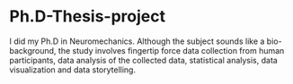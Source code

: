 # Ph.D-Thesis-project
I did my Ph.D in Neuromechanics. Although the subject sounds like a bio-background, the study involves fingertip force data collection from human participants, data analysis of the collected data, statistical analysis, data visualization and data storytelling.
